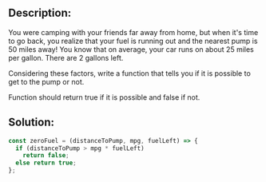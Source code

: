 ## Description:

You were camping with your friends far away from home, but when it's time to go back, you realize that your fuel is running out and the nearest pump is 50 miles away! You know that on average, your car runs on about 25 miles per gallon. There are 2 gallons left.

Considering these factors, write a function that tells you if it is possible to get to the pump or not.

Function should return true if it is possible and false if not.

 ## Solution:
 
```javascript
const zeroFuel = (distanceToPump, mpg, fuelLeft) => {
  if (distanceToPump > mpg * fuelLeft)
    return false;
  else return true;
};
```
